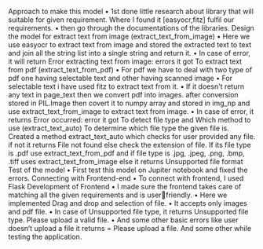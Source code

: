 Approach to make this model 
• 1st done little research about library that will suitable for given requirement. Where I found
it [easyocr,fitz] fulfil our requirements.
• then go through the documentations of the libraries.
Design the model for extract text from image (extract_text_from_image) 
• Here we use easyocr to extract text from image and stored the extracted text to text and join 
all the string list into a single string and return it.
• In case of error, it will return Error extracting text from image: errors it got
To extract text from pdf (extract_text_from_pdf)
• For pdf we have to deal with two type of pdf one having selectable text and other having 
scanned image 
• For selectable text i have used fitz to extract text from it. 
• If it doesn't return any text in page_text then we convert pdf into images. after conversion 
stored in PIL.Image then covert it to numpy array and stored in img_np and use 
extract_text_from_image to extract text from image.
• In case of error, it returns Error occurred: error it got
To detect file type and Which method to use (extract_text_auto) 
To determine which file type the given file is. Created a method extract_text_auto which checks for
user provided any file. if not it returns File not found else check the extension of file. If its file type is
.pdf use extract_text_from_pdf and if file type is .jpg, .jpeg, .png, .bmp, .tiff uses 
extract_text_from_image else it returns Unsupported file format
Test of the model
• First test this model on Jupiter notebook and fixed the errors.
Connecting with Frontend-end
• To connect with frontend, I used Flask
Development of Frontend
• I made sure the frontend takes care of matching all the given requirements and is userfriendly.
• Here we implemented Drag and drop and selection of file.
• It accepts only images and pdf file.
• In case of Unsupported file type, it returns Unsupported file type. Please upload a valid file.
• And some other basic errors like user doesn’t upload a file it returns = Please upload a file.
And some other while testing the application.
